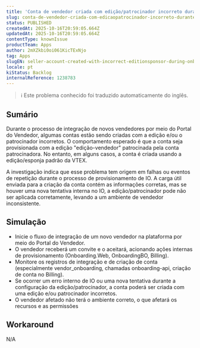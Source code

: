 ```yaml
---
title: 'Conta de vendedor criada com edição/patrocinador incorreto durante a integração'
slug: conta-de-vendedor-criada-com-edicaopatrocinador-incorreto-durante-a-integracao
status: PUBLISHED
createdAt: 2025-10-16T20:59:05.664Z
updatedAt: 2025-10-16T20:59:05.664Z
contentType: knownIssue
productTeam: Apps
author: 2mXZkbi0oi061KicTExNjo
tag: Apps
slugEN: seller-account-created-with-incorrect-editionsponsor-during-onboarding
locale: pt
kiStatus: Backlog
internalReference: 1238783
---
```


>ℹ️ Este problema conhecido foi traduzido automaticamente do inglês.

## Sumário


Durante o processo de integração de novos vendedores por meio do Portal do Vendedor, algumas contas estão sendo criadas com a edição e/ou o patrocinador incorretos. O comportamento esperado é que a conta seja provisionada com a edição "edição-vendedor" patrocinada pela conta patrocinadora. No entanto, em alguns casos, a conta é criada usando a edição/esponja padrão da VTEX.

A investigação indica que esse problema tem origem em falhas ou eventos de repetição durante o processo de provisionamento de IO. A carga útil enviada para a criação da conta contém as informações corretas, mas se houver uma nova tentativa interna no IO, a edição/patrocinador pode não ser aplicada corretamente, levando a um ambiente de vendedor inconsistente.
## Simulação



- Inicie o fluxo de integração de um novo vendedor na plataforma por meio do Portal do Vendedor.
- O vendedor receberá um convite e o aceitará, acionando ações internas de provisionamento (Onboarding.Web, OnboardingBO, Billing).
- Monitore os registros de integração e de criação de conta (especialmente vendor_onboarding, chamadas onboarding-api, criação de conta no Billing).
- Se ocorrer um erro interno de IO ou uma nova tentativa durante a configuração da edição/patrocinador, a conta poderá ser criada com uma edição e/ou patrocinador incorretos.
- O vendedor afetado não terá o ambiente correto, o que afetará os recursos e as permissões
## Workaround


N/A



